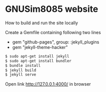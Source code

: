 # GNUSim8085 website

How to build and run the site locally

Create a Gemfile containing following two lines

* gem "github-pages", group: :jekyll_plugins
* gem "jekyll-theme-hacker"

~~~ bash
$ sudo apt-get install jekyll
$ sudo apt-get install bundler
$ bundle install
$ jekyll build
$ jekyll serve
~~~
Open link http://127.0.0.1:4000/ in browser
